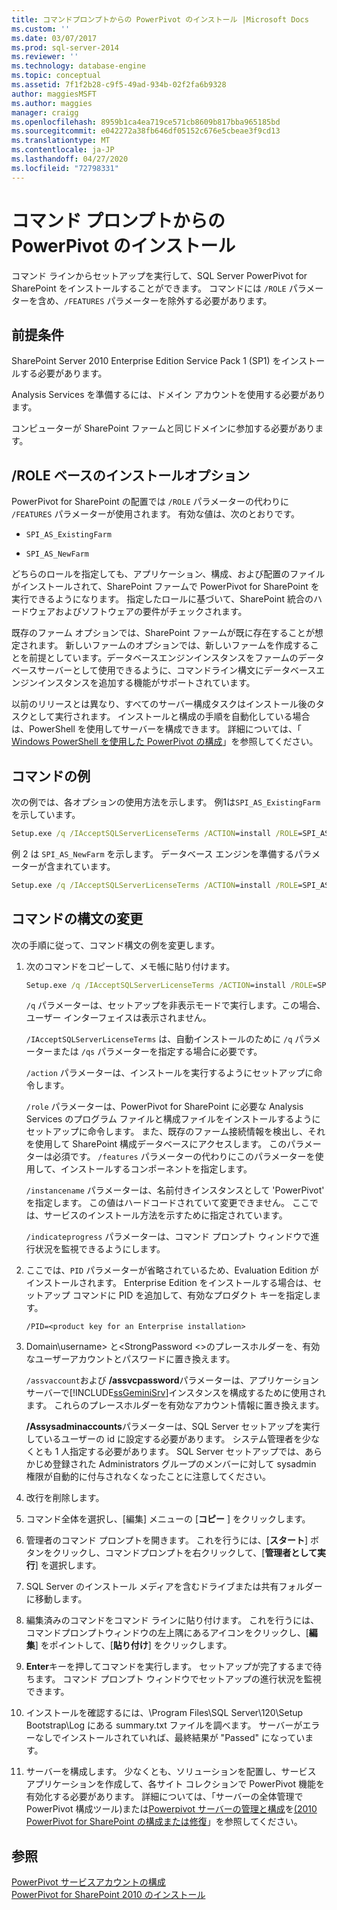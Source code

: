```yaml
---
title: コマンドプロンプトからの PowerPivot のインストール |Microsoft Docs
ms.custom: ''
ms.date: 03/07/2017
ms.prod: sql-server-2014
ms.reviewer: ''
ms.technology: database-engine
ms.topic: conceptual
ms.assetid: 7f1f2b28-c9f5-49ad-934b-02f2fa6b9328
author: maggiesMSFT
ms.author: maggies
manager: craigg
ms.openlocfilehash: 8959b1ca4ea719ce571cb8609b817bba965185bd
ms.sourcegitcommit: e042272a38fb646df05152c676e5cbeae3f9cd13
ms.translationtype: MT
ms.contentlocale: ja-JP
ms.lasthandoff: 04/27/2020
ms.locfileid: "72798331"
---
```

# <a name="install-powerpivot-from-the-command-prompt"></a>コマンド プロンプトからの PowerPivot のインストール
  コマンド ラインからセットアップを実行して、SQL Server PowerPivot for SharePoint をインストールすることができます。 コマンドには `/ROLE` パラメーターを含め、`/FEATURES` パラメーターを除外する必要があります。  
  
## <a name="prerequisites"></a>前提条件  
 SharePoint Server 2010 Enterprise Edition Service Pack 1 (SP1) をインストールする必要があります。  
  
 Analysis Services を準備するには、ドメイン アカウントを使用する必要があります。  
  
 コンピューターが SharePoint ファームと同じドメインに参加する必要があります。  
  
##  <a name="role-based-installation-options"></a><a name="Commands"></a>/ROLE ベースのインストールオプション  
 PowerPivot for SharePoint の配置では `/ROLE` パラメーターの代わりに `/FEATURES` パラメーターが使用されます。 有効な値は、次のとおりです。  
  
-   `SPI_AS_ExistingFarm`  
  
-   `SPI_AS_NewFarm`  
  
 どちらのロールを指定しても、アプリケーション、構成、および配置のファイルがインストールされて、SharePoint ファームで PowerPivot for SharePoint を実行できるようになります。 指定したロールに基づいて、SharePoint 統合のハードウェアおよびソフトウェアの要件がチェックされます。  
  
 既存のファーム オプションでは、SharePoint ファームが既に存在することが想定されます。 新しいファームのオプションでは、新しいファームを作成することを前提としています。データベースエンジンインスタンスをファームのデータベースサーバーとして使用できるように、コマンドライン構文にデータベースエンジンインスタンスを追加する機能がサポートされています。  
  
 以前のリリースとは異なり、すべてのサーバー構成タスクはインストール後のタスクとして実行されます。 インストールと構成の手順を自動化している場合は、PowerShell を使用してサーバーを構成できます。 詳細については、「 [Windows PowerShell を使用した PowerPivot の構成](https://docs.microsoft.com/analysis-services/power-pivot-sharepoint/power-pivot-configuration-using-windows-powershell)」を参照してください。  
  
## <a name="example-commands"></a>コマンドの例  
 次の例では、各オプションの使用方法を示します。 例1は`SPI_AS_ExistingFarm`を示しています。  
  
```cmd
Setup.exe /q /IAcceptSQLServerLicenseTerms /ACTION=install /ROLE=SPI_AS_ExistingFarm /INSTANCENAME=PowerPivot /INDICATEPROGRESS/ASSVCACCOUNT=<DomainName\UserName> /ASSVCPASSWORD=<StrongPassword> /ASSYSADMINACCOUNTS=<DomainName\UserName>   
```  
  
 例 2 は `SPI_AS_NewFarm` を示します。 データベース エンジンを準備するパラメーターが含まれています。  
  
```cmd
Setup.exe /q /IAcceptSQLServerLicenseTerms /ACTION=install /ROLE=SPI_AS_NewFarm /INSTANCENAME=PowerPivot /INDICATEPROGRESS/SQLSVCACCOUNT=<DomainName\UserName> /SQLSVCPASSWORD=<StrongPassword> /SQLSYSADMINACCOUNTS=<DomainName\UserName> /AGTSVCACCOUNT=<DomainName\UserName> /AGTSVCPASSWORD=<StrongPassword> /ASSVCACCOUNT=<DomainName\UserName> /ASSVCPASSWORD=<StrongPassword> /ASSYSADMINACCOUNTS=<DomainName\UserName>   
```  
  
##  <a name="modifying-the-command-syntax"></a><a name="Join"></a>コマンドの構文の変更  
 次の手順に従って、コマンド構文の例を変更します。  
  
1.  次のコマンドをコピーして、メモ帳に貼り付けます。  
  
    ```cmd
    Setup.exe /q /IAcceptSQLServerLicenseTerms /ACTION=install /ROLE=SPI_AS_ExistingFarm /INSTANCENAME=PowerPivot /INDICATEPROGRESS/ASSVCACCOUNT=<DomainName\UserName> /ASSVCPASSWORD=<StrongPassword> /ASSYSADMINACCOUNTS=<DomainName\UserName>   
    ```  
  
     `/q` パラメーターは、セットアップを非表示モードで実行します。この場合、ユーザー インターフェイスは表示されません。  
  
     `/IAcceptSQLServerLicenseTerms` は、自動インストールのために `/q` パラメーターまたは `/qs` パラメーターを指定する場合に必要です。  
  
     `/action` パラメーターは、インストールを実行するようにセットアップに命令します。  
  
     `/role` パラメーターは、PowerPivot for SharePoint に必要な Analysis Services のプログラム ファイルと構成ファイルをインストールするようにセットアップに命令します。 また、既存のファーム接続情報を検出し、それを使用して SharePoint 構成データベースにアクセスします。 このパラメーターは必須です。 `/features` パラメーターの代わりにこのパラメーターを使用して、インストールするコンポーネントを指定します。  
  
     `/instancename` パラメーターは、名前付きインスタンスとして 'PowerPivot' を指定します。 この値はハードコードされていて変更できません。 ここでは、サービスのインストール方法を示すために指定されています。  
  
     `/indicateprogress` パラメーターは、コマンド プロンプト ウィンドウで進行状況を監視できるようにします。  
  
2.  ここでは、`PID` パラメーターが省略されているため、Evaluation Edition がインストールされます。 Enterprise Edition をインストールする場合は、セットアップ コマンドに PID を追加して、有効なプロダクト キーを指定します。  
  
    ```  
    /PID=<product key for an Enterprise installation>  
    ```  
  
3.  Domain\username> と\<StrongPassword \<>のプレースホルダーを、有効なユーザーアカウントとパスワードに置き換えます。  
  
     `/assvaccount`および **/assvcpassword**パラメーターは、アプリケーションサーバーで[!INCLUDE[ssGeminiSrv](../../includes/ssgeminisrv-md.md)]インスタンスを構成するために使用されます。 これらのプレースホルダーを有効なアカウント情報に置き換えます。  
  
     **/Assysadminaccounts**パラメーターは、SQL Server セットアップを実行しているユーザーの id に設定する必要があります。 システム管理者を少なくとも 1 人指定する必要があります。 SQL Server セットアップでは、あらかじめ登録された Administrators グループのメンバーに対して sysadmin 権限が自動的に付与されなくなったことに注意してください。  
  
4.  改行を削除します。  
  
5.  コマンド全体を選択し、[編集] メニューの [**コピー** ] をクリックします。  
  
6.  管理者のコマンド プロンプトを開きます。 これを行うには、[**スタート**] ボタンをクリックし、コマンドプロンプトを右クリックして、[**管理者として実行**] を選択します。  
  
7.  SQL Server のインストール メディアを含むドライブまたは共有フォルダーに移動します。  
  
8.  編集済みのコマンドをコマンド ラインに貼り付けます。 これを行うには、コマンドプロンプトウィンドウの左上隅にあるアイコンをクリックし、[**編集**] をポイントして、[**貼り付け**] をクリックします。  
  
9. **Enter**キーを押してコマンドを実行します。 セットアップが完了するまで待ちます。 コマンド プロンプト ウィンドウでセットアップの進行状況を監視できます。  
  
10. インストールを確認するには、\Program Files\SQL Server\120\Setup Bootstrap\Log にある summary.txt ファイルを調べます。 サーバーがエラーなしでインストールされていれば、最終結果が "Passed" になっています。  
  
11. サーバーを構成します。 少なくとも、ソリューションを配置し、サービス アプリケーションを作成して、各サイト コレクションで PowerPivot 機能を有効化する必要があります。 詳細については、「サーバーの全体管理で PowerPivot 構成ツール&#41;または[Powerpivot サーバーの管理と構成](https://docs.microsoft.com/analysis-services/power-pivot-sharepoint/power-pivot-server-administration-and-configuration-in-central-administration)を[&#40;2010 PowerPivot for SharePoint の構成または修復](../../../2014/analysis-services/configure-repair-powerpivot-sharepoint-2010.md)」を参照してください。  
  
## <a name="see-also"></a>参照  
 [PowerPivot サービスアカウントの構成](https://docs.microsoft.com/analysis-services/power-pivot-sharepoint/configure-power-pivot-service-accounts)   
 [PowerPivot for SharePoint 2010 のインストール](../../../2014/sql-server/install/powerpivot-for-sharepoint-2010-installation.md)  
